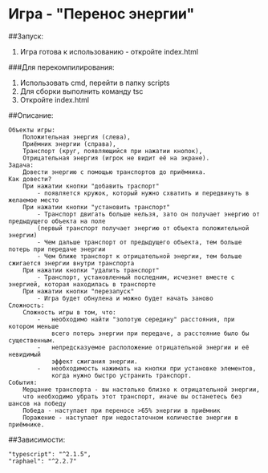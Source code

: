 # Игра - "Перенос энергии"

##Запуск:

1. Игра готова к использованию - откройте index.html

###Для перекомпилирования:
1. Использовать cmd, перейти в папку scripts
1. Для сборки выполнить команду tsc
1. Откройте index.html

##Описание:

    Объекты игры:
        Положительная энергия (слева),
        Приёмник энергии (справа),
        Транспорт (круг, появляющийся при нажатии кнопок),
        Отрицательная энергия (игрок не видит её на экране).
    Задача:
        Довести энергию с помощью транспортов до приёмника.
    Как довести?
        При нажатии кнопки "добавить траспорт" 
            - появляется кружок, который нужно схватить и передвинуть в желаемое место
        При нажатии кнопки "установить транспорт"
            - Транспорт двигать больше нельзя, зато он получает энергию от предыдущего объекта на поле
            (первый транспорт получает энергию от объекта положительной энергии)
            - Чем дальше транспорт от предыдущего объекта, тем больше потерь при передаче энергии
            - Чем ближе транспорт к отрицательной энергии, тем больше сжигается энергии внутри транспорта
        При нажатии кнопки "удалить транспорт"
            - Транспорт, установленный последним, исчезнет вместе с энергией, которая находилась в транспорте
        При нажатии кнопки "перезапуск"
            - Игра будет обнулена и можно будет начать заново
    Сложность:
        Сложность игры в том, что:
            -   необходимо найти "золотую середину" расстояния, при котором меньше
                всего потерь энергии при передаче, а расстояние было бы существенным.
            -   непредсказуемое расположение отрицательной энергии и её невидимый
                эффект сжигания энергии.
            -   необходимость нажимать на кнопки при установке элементов,
                когда нужно быстро устранить транспорт.
    События:
        Мерцание транспорта - вы настолько близко к отрицательной энергии,
        что необходимо убрать этот транспорт, иначе вы останетесь без шансов на победу
        Победа - наступает при переносе >65% энергии в приёмник
        Поражение - наступает при недостаточном количестве энергии в приёмнике.

##Зависимости:

    "typescript": "^2.1.5",
    "raphael": "^2.2.7"
